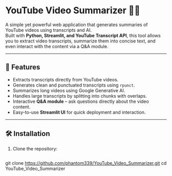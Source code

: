 # YouTube Video Summarizer 🎥📝

A simple yet powerful web application that generates summaries of YouTube videos using transcripts and AI.  
Built with **Python, Streamlit, and YouTube Transcript API**, this tool allows you to extract video transcripts, summarize them into concise text, and even interact with the content via a Q&A module.

---

## 🚀 Features
- Extracts transcripts directly from YouTube videos.  
- Generates clean and punctuated transcripts using `rpunct`.  
- Summarizes long videos using Google Generative AI.  
- Handles large transcripts by splitting into chunks with overlaps.  
- Interactive **Q&A module** – ask questions directly about the video content.  
- Easy-to-use **Streamlit UI** for quick deployment and interaction.

---

## 🛠️ Installation

1. Clone the repository:
   ```bash
git clone https://github.com/phantom339/YouTube_Video_Summarizer.git
cd YouTube_Video_Summarizer
